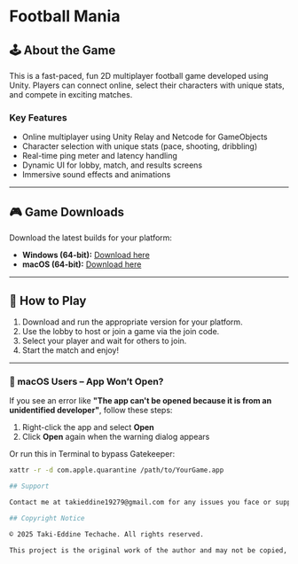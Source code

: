 # Football Mania

## 🕹️ About the Game

This is a fast-paced, fun 2D multiplayer football game developed using Unity. Players can connect online, select their characters with unique stats, and compete in exciting matches.

### Key Features
- Online multiplayer using Unity Relay and Netcode for GameObjects  
- Character selection with unique stats (pace, shooting, dribbling)  
- Real-time ping meter and latency handling  
- Dynamic UI for lobby, match, and results screens  
- Immersive sound effects and animations

---

## 🎮 Game Downloads

Download the latest builds for your platform:

- **Windows (64-bit):** [Download here](https://github.com/takieddine17/Football-Mania/releases/download/Football-Mania(Windows)/Football-Mania.exe)
- **macOS (64-bit):** [Download here](https://github.com/takieddine17/Football-Mania/releases/download/Football-Mania(MacOS)/Football.Mania.app.zip)

---

## 🚀 How to Play

1. Download and run the appropriate version for your platform.  
2. Use the lobby to host or join a game via the join code.  
3. Select your player and wait for others to join.  
4. Start the match and enjoy!

---

### 🧩 macOS Users – App Won’t Open?

If you see an error like **"The app can't be opened because it is from an unidentified developer"**, follow these steps:

1. Right-click the app and select **Open**
2. Click **Open** again when the warning dialog appears

Or run this in Terminal to bypass Gatekeeper:

```bash
xattr -r -d com.apple.quarantine /path/to/YourGame.app

## Support

Contact me at takieddine19279@gmail.com for any issues you face or support. 

## Copyright Notice

© 2025 Taki-Eddine Techache. All rights reserved.

This project is the original work of the author and may not be copied, redistributed, or used for commercial purposes without explicit written permission.
